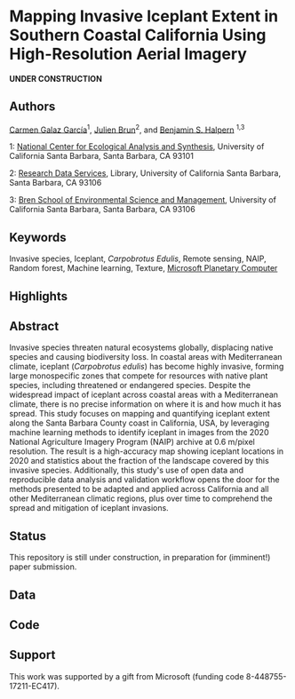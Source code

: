 # Mapping Invasive Iceplant Extent in Southern Coastal California Using High-Resolution Aerial Imagery

**UNDER CONSTRUCTION**

## Authors
[Carmen Galaz García](https://github.com/carmengg)<sup>1</sup>, [Julien Brun](https://github.com/brunj7)<sup>2</sup>, and [Benjamin S. Halpern](https://halpernlab.bren.ucsb.edu) <sup>1,3</sup>

1: [National Center for Ecological Analysis and Synthesis](https://www.nceas.ucsb.edu), University of California Santa Barbara, Santa Barbara, CA 93101

2: [Research Data Services](https://www.library.ucsb.edu/research-data-services), Library, University of California Santa Barbara, Santa Barbara, CA 93106

3: [Bren School of Environmental Science and Management](https://bren.ucsb.edu), University of California Santa Barbara, Santa Barbara, CA 93106

## Keywords
Invasive species, Iceplant, *Carpobrotus Edulis*, Remote sensing, NAIP, Random forest, Machine learning, Texture, [Microsoft Planetary Computer](https://planetarycomputer.microsoft.com)

## Highlights


## Abstract
Invasive species threaten natural ecosystems globally, displacing native species and causing biodiversity loss. In coastal areas with Mediterranean climate, iceplant (*Carpobrotus edulis*) has become highly invasive, forming large monospecific zones that compete for resources with native plant species, including threatened or endangered species. Despite the widespread impact of iceplant across coastal areas with a Mediterranean climate, there is no precise information on where it is and how much it has spread. This study focuses on mapping and quantifying iceplant extent along the Santa Barbara County coast in California, USA, by leveraging machine learning methods to identify iceplant in images from the 2020 National Agriculture Imagery Program (NAIP) archive at 0.6 m/pixel resolution. The result is a high-accuracy map showing iceplant locations in 2020 and statistics about the fraction of the landscape covered by this invasive species. Additionally, this study's use of open data and reproducible data analysis and validation workflow opens the door for the methods presented to be adapted and applied across California and all other Mediterranean climatic regions, plus over time to comprehend the spread and mitigation of iceplant invasions. 

## Status

This repository is still under construction, in preparation for (imminent!) paper submission. 

## Data

## Code

## Support
This work was supported by a gift from Microsoft (funding code 8-448755-17211-EC417). 
